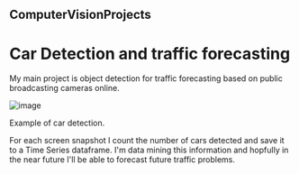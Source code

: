 ## ComputerVisionProjects

# Car Detection and traffic forecasting
My main project is object detection for traffic forecasting based on public broadcasting cameras online.

![image](https://user-images.githubusercontent.com/57043410/119264430-d29ac880-bbeb-11eb-928c-3b9738346b84.png)

Example of car detection.

For each screen snapshot I count the number of cars detected and save it to a Time Series dataframe.
I'm data mining this information and hopfully in the near future I'll be able to forecast future traffic problems.

